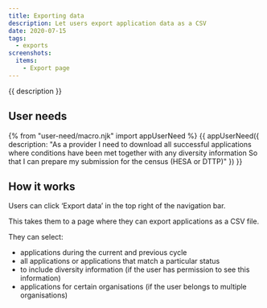 ```yaml
---
title: Exporting data
description: Let users export application data as a CSV
date: 2020-07-15
tags:
  - exports
screenshots:
  items:
    - Export page
---
```


{{ description }}

## User needs

{% from "user-need/macro.njk" import appUserNeed %}
{{ appUserNeed({
  description: "As a provider
I need to download all successful applications where conditions have been met together with any diversity information
So that I can prepare my submission for the census (HESA or DTTP)"
}) }}

## How it works

Users can click ‘Export data’ in the top right of the navigation bar.

This takes them to a page where they can export applications as a CSV file.

They can select:

- applications during the current and previous cycle
- all applications or applications that match a particular status
- to include diversity information (if the user has permission to see this information)
- applications for certain organisations (if the user belongs to multiple organisations)
